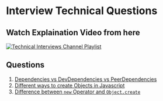 # Interview Technical Questions

## Watch Explaination Video from here

[![Technical Interviews Channel Playlist](https://cdn.cdnlogo.com/logos/y/92/youtube.svg)](https://www.youtube.com/playlist?list=PLHdp1h1eRH0EdwYdC20O0L5tN-U8y72sX)

## Questions

1. [Dependencies vs DevDependencies vs PeerDependencies](./questions/dependencies-devDependencies-peerDependencies/README.md)
1. [Different ways to create Objects in Javascript](./questions/creating-javascript-object/README.md)
1. [Difference between `new` Operator and `Object.create`](./questions/javascrpt-prototype/README.md)
